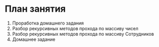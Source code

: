# План занятия

01. Проработка домашнего задания
02. Разбор рекурсивных методов прохода по массиву чисел
03. Разбор рекурсивных методов прохода по массиву Сотрудников
04. Домашнее задание